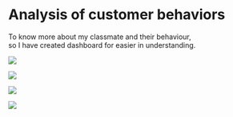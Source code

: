 # Analysis of customer behaviors
To know more about my classmate and their behaviour,<br />
so I have created dashboard for easier in understanding.

![](https://github.com/ayocucu/BADS7105/blob/main/Homework%2001%20%E2%80%93%20Analysis%20of%20customer%20behaviors/HW01-1.PNG)<br />

![](https://github.com/ayocucu/BADS7105/blob/main/Homework%2001%20%E2%80%93%20Analysis%20of%20customer%20behaviors/HW01-2.PNG)<br />

![](https://github.com/ayocucu/BADS7105/blob/main/Homework%2001%20%E2%80%93%20Analysis%20of%20customer%20behaviors/HW01-3.PNG)<br />

![](https://github.com/ayocucu/BADS7105/blob/main/Homework%2001%20%E2%80%93%20Analysis%20of%20customer%20behaviors/HW01-4.PNG)<br />
